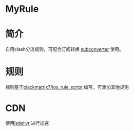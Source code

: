# MyRule
# 简介

自用clash分流规则，可配合订阅转换 [subconverter](https://github.com/tindy2013/subconverter) 使用。

# 规则

规则基于[blackmatrix7/ios_rule_script](https://github.com/blackmatrix7/ios_rule_script) 编写。可添加其他规则

# CDN

使用[jsdelivr](https://www.jsdelivr.com/) 进行加速
